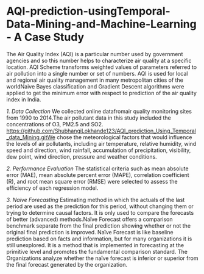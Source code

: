 # AQI-prediction-usingTemporal-Data-Mining-and-Machine-Learning - A Case Study

The Air Quality Index (AQI) is a particular number used by government agencies and so this number helps to characterize air quality at a specific location. AQI Scheme transforms weighted values of parameters referred to air pollution into a single number or set of numbers. AQI is used for local and regional air quality management in many metropolitan cities of the worldNaive Bayes classification and Gradient Descent algorithms were applied to get the minimum error with respect to prediction of the air quality index in India.

*1.	Data Collection*
We collected online datafromair quality monitoring sites from 1990 to 2014.The air pollutant data in this study included the concentrations of O3, PM2.5 and SO2. https://github.com/ShubhangiLokhande123/AQI_prediction_Using_Temporal_data_Mining.gitWe chose the meteorological factors that would influence the levels of air pollutants, including air temperature, relative humidity, wind speed and direction, wind rainfall, accumulation of precipitation, visibility, dew point, wind direction, pressure and weather conditions.

*2.	Performance Evaluation*
The statistical criteria such as mean absolute error (MAE), mean absolute percent error (MAPE), correlation coefficient (R), and root mean square error (RMSE) were selected to assess the efficiency of each regression model. 

*3.	Naive Forecasting*
Estimating method in which the actuals of the last period are used as the prediction for this period, without changing them or trying to determine causal factors. It is only used to compare the forecasts of better (advanced) methods.Naïve Forecast offers a comparison benchmark separate from the final prediction showing whether or not the original final prediction is improved. Naïve Forecast is like baseline prediction based on facts and information, but for many organizations it is still unexplored. It is a method that is implemented in forecasting at the primitive level and promotes the fundamental comparison standard. The Organizations analyze whether the naïve forecast is inferior or superior from the final forecast generated by the organization.

